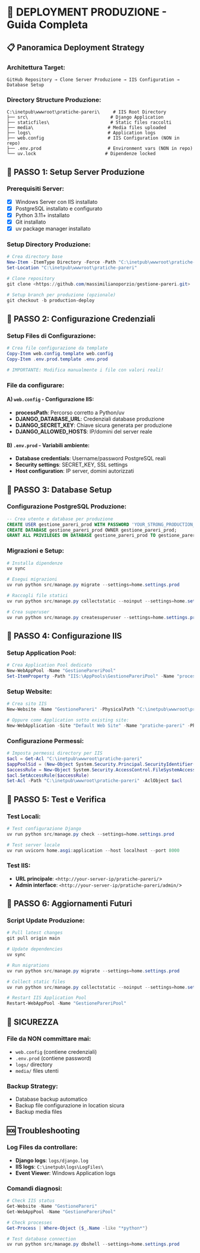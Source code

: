 # 🚀 DEPLOYMENT PRODUZIONE - Guida Completa

## 📋 Panoramica Deployment Strategy

### Architettura Target:

```
GitHub Repository → Clone Server Produzione → IIS Configuration → Database Setup
```

### Directory Structure Produzione:

```
C:\inetpub\wwwroot\pratiche-pareri\     # IIS Root Directory
├── src\                               # Django Application
├── staticfiles\                       # Static files raccolti
├── media\                            # Media files uploaded
├── logs\                             # Application logs
├── web.config                        # IIS Configuration (NON in repo)
├── .env.prod                         # Environment vars (NON in repo)
└── uv.lock                          # Dipendenze locked
```

## 🔧 PASSO 1: Setup Server Produzione

### Prerequisiti Server:

- [x] Windows Server con IIS installato
- [x] PostgreSQL installato e configurato
- [x] Python 3.11+ installato
- [x] Git installato
- [x] uv package manager installato

### Setup Directory Produzione:

```powershell
# Crea directory base
New-Item -ItemType Directory -Force -Path "C:\inetpub\wwwroot\pratiche-pareri"
Set-Location "C:\inetpub\wwwroot\pratiche-pareri"

# Clone repository
git clone <https://github.com/massimilianoporzio/gestione-pareri.git> .

# Setup branch per produzione (opzionale)
git checkout -b production-deploy
```

## 🔧 PASSO 2: Configurazione Credenziali

### Setup Files di Configurazione:

```powershell
# Crea file configurazione da template
Copy-Item web.config.template web.config
Copy-Item .env.prod.template .env.prod

# IMPORTANTE: Modifica manualmente i file con valori reali!
```

### File da configurare:

#### A) `web.config` - Configurazione IIS:

- **processPath**: Percorso corretto a Python/uv
- **DJANGO_DATABASE_URL**: Credenziali database produzione
- **DJANGO_SECRET_KEY**: Chiave sicura generata per produzione
- **DJANGO_ALLOWED_HOSTS**: IP/domini del server reale

#### B) `.env.prod` - Variabili ambiente:

- **Database credentials**: Username/password PostgreSQL reali
- **Security settings**: SECRET_KEY, SSL settings
- **Host configuration**: IP server, domini autorizzati

## 🔧 PASSO 3: Database Setup

### Configurazione PostgreSQL Produzione:

```sql
-- Crea utente e database per produzione
CREATE USER gestione_pareri_prod WITH PASSWORD 'YOUR_STRONG_PRODUCTION_PASSWORD';
CREATE DATABASE gestione_pareri_prod OWNER gestione_pareri_prod;
GRANT ALL PRIVILEGES ON DATABASE gestione_pareri_prod TO gestione_pareri_prod;
```

### Migrazioni e Setup:

```powershell
# Installa dipendenze
uv sync

# Esegui migrazioni
uv run python src/manage.py migrate --settings=home.settings.prod

# Raccogli file statici
uv run python src/manage.py collectstatic --noinput --settings=home.settings.prod

# Crea superuser
uv run python src/manage.py createsuperuser --settings=home.settings.prod
```

## 🔧 PASSO 4: Configurazione IIS

### Setup Application Pool:

```powershell
# Crea Application Pool dedicato
New-WebAppPool -Name "GestionePareriPool"
Set-ItemProperty -Path "IIS:\AppPools\GestionePareriPool" -Name "processModel.identityType" -Value "ApplicationPoolIdentity"
```

### Setup Website:

```powershell
# Crea sito IIS
New-Website -Name "GestionePareri" -PhysicalPath "C:\inetpub\wwwroot\pratiche-pareri" -ApplicationPool "GestionePareriPool" -Port 80

# Oppure come Application sotto existing site:
New-WebApplication -Site "Default Web Site" -Name "pratiche-pareri" -PhysicalPath "C:\inetpub\wwwroot\pratiche-pareri" -ApplicationPool "GestionePareriPool"
```

### Configurazione Permessi:

```powershell
# Imposta permessi directory per IIS
$acl = Get-Acl "C:\inetpub\wwwroot\pratiche-pareri"
$appPoolSid = (New-Object System.Security.Principal.SecurityIdentifier("S-1-5-82")).Translate([System.Security.Principal.NTAccount])
$accessRule = New-Object System.Security.AccessControl.FileSystemAccessRule($appPoolSid, "FullControl", "ContainerInherit,ObjectInherit", "None", "Allow")
$acl.SetAccessRule($accessRule)
Set-Acl -Path "C:\inetpub\wwwroot\pratiche-pareri" -AclObject $acl
```

## 🔧 PASSO 5: Test e Verifica

### Test Locali:

```powershell
# Test configurazione Django
uv run python src/manage.py check --settings=home.settings.prod

# Test server locale
uv run uvicorn home.asgi:application --host localhost --port 8000
```

### Test IIS:

- **URL principale**: `<http://your-server-ip/pratiche-pareri/`>
- **Admin interface**: `<http://your-server-ip/pratiche-pareri/admin/`>

## 🔄 PASSO 6: Aggiornamenti Futuri

### Script Update Produzione:

```powershell
# Pull latest changes
git pull origin main

# Update dependencies
uv sync

# Run migrations
uv run python src/manage.py migrate --settings=home.settings.prod

# Collect static files
uv run python src/manage.py collectstatic --noinput --settings=home.settings.prod

# Restart IIS Application Pool
Restart-WebAppPool -Name "GestionePareriPool"
```

## 🔐 SICUREZZA

### File da NON committare mai:

- `web.config` (contiene credenziali)
- `.env.prod` (contiene password)
- `logs/` directory
- `media/` files utenti

### Backup Strategy:

- Database backup automatico
- Backup file configurazione in location sicura
- Backup media files

## 🆘 Troubleshooting

### Log Files da controllare:

- **Django logs**: `logs/django.log`
- **IIS logs**: `C:\inetpub\logs\LogFiles\`
- **Event Viewer**: Windows Application logs

### Comandi diagnosi:

```powershell
# Check IIS status
Get-Website -Name "GestionePareri"
Get-WebAppPool -Name "GestionePareriPool"

# Check processes
Get-Process | Where-Object {$_.Name -like "*python*"}

# Test database connection
uv run python src/manage.py dbshell --settings=home.settings.prod
```

